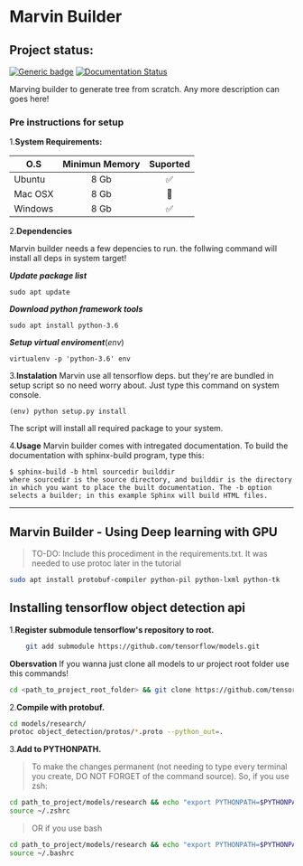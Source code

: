 # Marvin Builder #

## Project status: ##

[![Generic badge](https://img.shields.io/badge/Build-failed-red.svg)](https://shields.io/) [![Documentation Status](https://readthedocs.org/projects/ansicolortags/badge/?version=latest)](http://ansicolortags.readthedocs.io/?badge=latest)

Marving builder to generate tree from scratch. Any more description can goes here!

### Pre instructions for setup ###

1.**System Requirements:**

| O.S           | Minimun Memory | Suported      |
| ------------- |:--------------:|:-------------:|
| Ubuntu        | 8 Gb | :white_check_mark:      |
| Mac OSX       | 8 Gb | :no_entry_sign:         |
| Windows       | 8 Gb | :white_check_mark:      |

2.**Dependencies**

Marvin builder needs a few depencies to run. the follwing command will install all deps in system target!

***Update package list***

```shell
sudo apt update
```

***Download python framework tools***

```shell
sudo apt install python-3.6
```

***Setup virtual enviroment***(*env*)

```shell
virtualenv -p 'python-3.6' env
```

3.**Instalation**
Marvin use all tensorflow deps. but they're are bundled in setup script so no need worry about. Just type this command on system console.

```shell
(env) python setup.py install
```

The script will install all required package to your system.

4.**Usage**
Marvin builder comes with intregated documentation. To build the documentation with     sphinx-build program, type this:

```shell
$ sphinx-build -b html sourcedir builddir
where sourcedir is the source directory, and builddir is the directory in which you want to place the built documentation. The -b option selects a builder; in this example Sphinx will build HTML files.
```

---

## Marvin Builder - Using Deep learning with GPU ##

> TO-DO: Include this procediment in the requirements.txt. It was needed to use protoc later in the tutorial

```zsh
sudo apt install protobuf-compiler python-pil python-lxml python-tk
```

## Installing tensorflow object detection api ##

1.**Register submodule tensorflow's repository to root.**

```zsh
    git add submodule https://github.com/tensorflow/models.git
```

**Obersvation** 
If you wanna just clone all models to ur project root folder use this commands!

```bash
cd <path_to_project_root_folder> && git clone https://github.com/tensorflow/models.git
```

2.**Compile with protobuf.**

```zsh
cd models/research/
protoc object_detection/protos/*.proto --python_out=.
```

3.**Add to PYTHONPATH.**
> To make the changes permanent (not needing to type every terminal you create, DO NOT FORGET of the command source). So, if you use zsh:
```zsh
cd path_to_project/models/research && echo "export PYTHONPATH=$PYTHONPATH:`pwd`:`pwd`/slim" >> ~/.zshrc
source ~/.zshrc
```
> OR if you use bash
```bash
cd path_to_project/models/research && echo "export PYTHONPATH=$PYTHONPATH:`pwd`:`pwd`/slim" >> ~/.bashrc
source ~/.bashrc
```